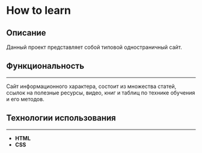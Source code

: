 # How to learn
## Описание
Данный проект представляет собой типовой одностраничный сайт.
## Функциональность
---
Сайт информационного характера, состоит из множества статей, ссылок на полезные ресурсы, видео, книг и таблиц по технике обучения и его методов.
## Технологии использования
---
+ **HTML**
+ **CSS**

